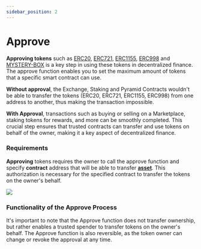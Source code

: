 ```yaml
---
sidebar_position: 2
---
```


# Approve

**Approving tokens** such as [ERC20](/docs/category/erc20-1/), [ERC721](/docs/category/erc721-1/), [ERC1155](/docs/category/erc1155-1/), [ERC998](/docs/category/erc998-1/) and [MYSTERY-BOX](/docs/category/mystery/)  is a key step in using these tokens in decentralized finance. The approve function enables you to set the maximum amount of tokens that a specific smart contract can use.

**Without approval**, the Exchange, Staking and Pyramid Contracts wouldn't be able to transfer the tokens (ERC20, ERC721, ERC1155, ERC998) from one address to another, thus making the transaction impossible.

**With Approval**, transactions such as buying or selling on a Marketplace, staking tokens for rewards, and more can be smoothly completed. This crucial step ensures that trusted contracts can transfer and use tokens on behalf of the owner, making it a key aspect of decentralized finance.

### Requirements

**Approving** tokens requires the owner to call the approve function and specify **contract** address that will be able to transfer **[asset](/docs/admin-panel/miscellaneous/asset/)**. This authorization is necessary for the specified contract to transfer the tokens on the owner's behalf.

![](/img/approve.jpg)


### Functionality of the Approve Process
It's important to note that the Approve function does not transfer ownership, but rather enables a trusted spender to transfer tokens on the owner's behalf. The Approve function is also reversible, as the token owner can change or revoke the approval at any time.
